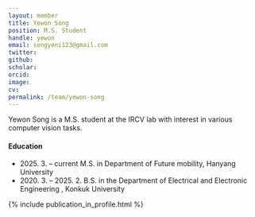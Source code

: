 ```yaml
---
layout: member
title: Yewon Song
position: M.S. Student
handle: yewon
email: songyeni123@gmail.com
twitter: 
github: 
scholar: 
orcid: 
image:
cv: 
permalink: /team/yewon-song
---
```


Yewon Song is a M.S. student at the IRCV lab with interest in various computer vision tasks.


#### Education

<ul class="chronological">
  <li><span>2025. 3. – current</span> M.S. in Department of Future mobility, Hanyang University</li>
  <li><span>2020. 3. – 2025. 2.</span> B.S. in the Department of Electrical and Electronic Engineering
, Konkuk University</li>
  
</ul>

{% include publication_in_profile.html %}
